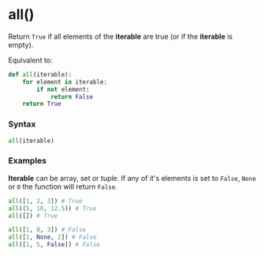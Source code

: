 # all()

Return `True` if all elements of the **iterable** are true (or if the **iterable** is empty).

Equivalent to:

```python
def all(iterable):
    for element in iterable:
        if not element:
            return False
    return True
```

### Syntax

```python
all(iterable)
```

### Examples

**Iterable** can be array, set or tuple. If any of it's elements is set to `False`, `None` or `0` the function will return `False`.

```python
all([1, 2, 3]) # True
all((5, 10, 12.5)) # True
all([]) # True

all([1, 0, 3]) # False
all([1, None, 2]) # False
all([1, 5, False]) # False
```
